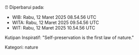 ⏰ Diperbarui pada:
- WIB: Rabu, 12 Maret 2025 08.54.56 UTC
- WITA: Rabu, 12 Maret 2025 09.54.56 UTC
- WIT: Rabu, 12 Maret 2025 10.54.56 UTC

Kutipan Inspiratif:
"Self-preservation is the first law of nature."


Kategori: nature

